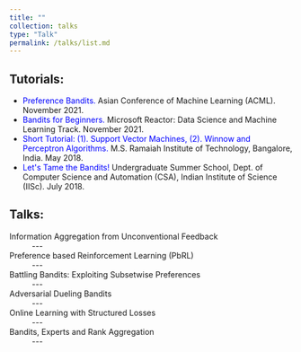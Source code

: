 ```yaml
---
title: ""
collection: talks
type: "Talk"
permalink: /talks/list.md
---
```


<h2>Tutorials:</h2>
<ul>
     <li><span style="color:blue">Preference Bandits.</span> Asian Conference of Machine Learning (ACML). November 2021.</li>
     <li><span style="color:blue">Bandits for Beginners.</span> Microsoft Reactor: Data Science and Machine Learning Track. November 2021.</li>
     <li><span style="color:blue">Short Tutorial: (1). Support Vector Machines, (2). Winnow and Perceptron Algorithms.</span> M.S. Ramaiah Institute of Technology, Bangalore, India. May 2018.</li>
     <li><span style="color:blue">Let's Tame the Bandits!</span> Undergraduate Summer School, Dept. of Computer Science and Automation (CSA), Indian Institute of Science (IISc). July 2018.</li>
</ul>

<h2>Talks:</h2>
<dl>
  <dt>Information Aggregation from Unconventional Feedback</dt>
  <dd>---</dd>
  <dt>Preference based Reinforcement Learning (PbRL)</dt>
  <dd>---</dd>
  <dt>Battling Bandits: Exploiting Subsetwise Preferences</dt>   
  <dd>---</dd>   
  <dt>Adversarial Dueling Bandits</dt>   
  <dd>---</dd>  
  <dt>Online Learning with Structured Losses</dt>   
  <dd>---</dd>   
  <dt>Bandits, Experts and Rank Aggregation</dt>   
  <dd>---</dd>   
</dl>

<!-- 
<ul>
     <li><span style="color:blue">PbRL: Preference based Reinforcement Learning.</span> RL Track, Microsoft Research Summit. October 2021.</li>
     <li><span style="color:blue">Adversarial Dueling Bandits.</span> Data Science in India, KDD Conference, India. August 2021.</li>
     <li><span style="color:blue">Battle of Bandits.</span> Sabarmati Seminar Series, IIT Gandhinagar, India. July 2021.</li>
     <li><span style="color:blue">Online Learning from Preferences.</span> SIERRA-Seminar, Inria, Paris. January 2020.</li>
     <li><span style="color:blue">Structured Battling Bandits.</span> Microsoft Research, Bangalore, India. October 2019.</li>
</ul>


*3 talks at ICML*, 2021. <br/><br/>
ensp;ensp;<span style="color:blue">Active Ranking with Subset-wise Preferences.</span> *Artificial Intelligence and Statistics (AISTATS)*. Naha, Okinawa, Japan, April 2019.<br/><br/>
<span style="color:blue">PhD Thesis Overview: Information Aggregation from Preferential Feedback.</span> *EECS Symposium, Indian Institute of Science, Bangalore, India*. April 2019.<br/><br/>
<span style="color:blue">PAC Battling-Bandits in the Plackett-Luce model.</span> *Algorithmic Learning Theory (ALT), 2019*. Chicago, USA, March 2019.<br/> 
-->
